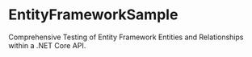 # EntityFrameworkSample
Comprehensive Testing of Entity Framework Entities and Relationships within a .NET Core API.
